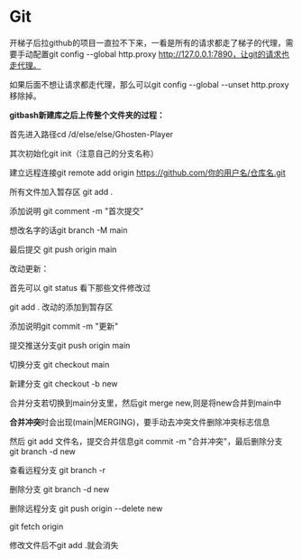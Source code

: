 # Git

开梯子后拉github的项目一直拉不下来，一看是所有的请求都走了梯子的代理，需要手动配置git config --global http.proxy http://127.0.0.1:7890，让git的请求也走代理。

如果后面不想让请求都走代理，那么可以git config --global --unset http.proxy移除掉。



**gitbash新建库之后上传整个文件夹的过程：**

首先进入路径cd /d/else/else/Ghosten-Player 

其次初始化git init（注意自己的分支名称）

建立远程连接git remote add origin https://github.com/你的用户名/仓库名.git

所有文件加入暂存区 git add .

添加说明 git comment -m "首次提交"

想改名字的话git branch -M main

最后提交 git push origin main



改动更新：

首先可以 git status 看下那些文件修改过

git add . 改动的添加到暂存区

添加说明git commit -m "更新"

提交推送分支git push origin main





切换分支 git checkout main

新建分支 git checkout -b new

合并分支若切换到main分支里，然后git merge new,则是将new合并到main中

**合并冲突**时会出现(main|MERGING)，要手动去冲突文件删除冲突标志信息

然后 git add 文件名，提交合并信息git commit -m "合并冲突"，最后删除分支 git branch -d new 

 查看远程分支 git branch -r

删除分支 git branch -d new

删除远程分支 git push origin --delete  new 

git fetch origin

修改文件后不git add .就会消失
